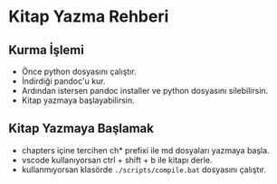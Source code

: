 # Kitap Yazma Rehberi

## Kurma İşlemi

- Önce python dosyasını çalıştır.
- İndirdiği pandoc'u kur.
- Ardından istersen pandoc installer ve python dosyasını silebilirsin.
- Kitap yazmaya başlayabilirsin.

## Kitap Yazmaya Başlamak

- chapters içine tercihen ch* prefixi ile md dosyaları yazmaya başla.
- vscode kullanıyorsan ctrl + shift + b ile kitapı derle.
- kullanmıyorsan klasörde `./scripts/compile.bat` dosyasını çalıştır.
